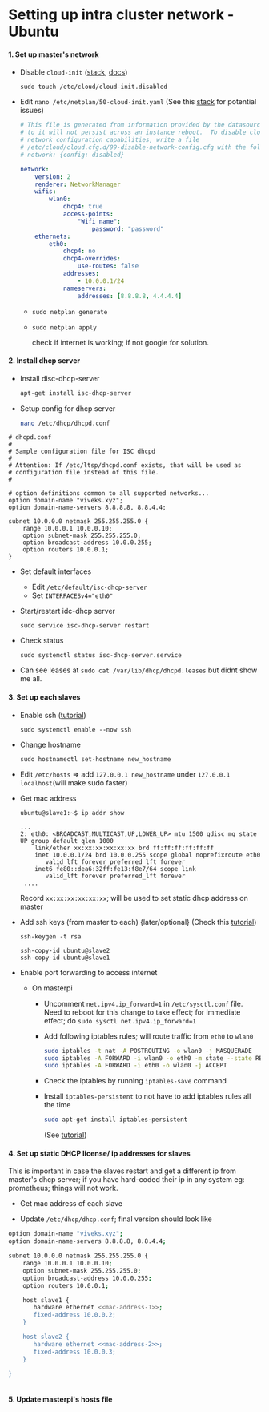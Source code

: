 # Setting up intra cluster network - Ubuntu

#### 1. Set up master's network

- Disable `cloud-init`  ([stack](https://askubuntu.com/questions/539277/how-to-get-rid-of-cloud-init), [docs](https://cloudinit.readthedocs.io/en/latest/topics/boot.html))

  ```
  sudo touch /etc/cloud/cloud-init.disabled
  ```

- Edit `nano /etc/netplan/50-cloud-init.yaml` (See this [stack](https://askubuntu.com/questions/1029531/how-to-setup-a-static-ip-on-ubuntu-server-18-04) for potential issues)

  ```yaml
  # This file is generated from information provided by the datasource.  Changes
  # to it will not persist across an instance reboot.  To disable cloud-init's
  # network configuration capabilities, write a file
  # /etc/cloud/cloud.cfg.d/99-disable-network-config.cfg with the following:
  # network: {config: disabled}
  
  network:
      version: 2
      renderer: NetworkManager
      wifis:
          wlan0:
              dhcp4: true
              access-points:
                  "Wifi name":
                      password: "password"
      ethernets:
          eth0:
              dhcp4: no
              dhcp4-overrides:
                  use-routes: false
              addresses:
                  - 10.0.0.1/24
              nameservers:
                  addresses: [8.8.8.8, 4.4.4.4]
  ```

  - `sudo netplan generate`

  - `sudo netplan apply`

  	check if internet is working; if not google for solution.
  	
  	
#### 2. Install dhcp server

- Install disc-dhcp-server
	```bash
	apt-get install isc-dhcp-server
	```

- Setup config for dhcp server

	```bash
	nano /etc/dhcp/dhcpd.conf
	```
```
# dhcpd.conf
#
# Sample configuration file for ISC dhcpd
#
# Attention: If /etc/ltsp/dhcpd.conf exists, that will be used as
# configuration file instead of this file.
#

# option definitions common to all supported networks...
option domain-name "viveks.xyz";
option domain-name-servers 8.8.8.8, 8.8.4.4;

subnet 10.0.0.0 netmask 255.255.255.0 {
    range 10.0.0.1 10.0.0.10;
    option subnet-mask 255.255.255.0;
    option broadcast-address 10.0.0.255;
    option routers 10.0.0.1;
}
```

- Set default interfaces

	- Edit `/etc/default/isc-dhcp-server`
	- Set `INTERFACESv4="eth0"`

- Start/restart idc-dhcp server

	```
	sudo service isc-dhcp-server restart
	```

- Check status

	```
	sudo systemctl status isc-dhcp-server.service
	```


- Can see leases at `sudo cat /var/lib/dhcp/dhcpd.leases` but didnt show me all.



#### 3. Set up each slaves

- Enable ssh ([tutorial](https://linuxconfig.org/enable-ssh-on-ubuntu-20-04-focal-fossa-linux))

	```
	sudo systemctl enable --now ssh
	```

- Change hostname

	```
	sudo hostnamectl set-hostname new_hostname
	```

- Edit `/etc/hosts` => add `127.0.0.1 new_hostname` under `127.0.0.1 localhost`(will make sudo faster)

- Get mac address

	```
	ubuntu@slave1:~$ ip addr show
	
	...
	2: eth0: <BROADCAST,MULTICAST,UP,LOWER_UP> mtu 1500 qdisc mq state UP group default qlen 1000
	    link/ether xx:xx:xx:xx:xx:xx brd ff:ff:ff:ff:ff:ff
	    inet 10.0.0.1/24 brd 10.0.0.255 scope global noprefixroute eth0
	       valid_lft forever preferred_lft forever
	    inet6 fe80::dea6:32ff:fe13:f8e7/64 scope link
	       valid_lft forever preferred_lft forever
	 ....
	```

	Record `xx:xx:xx:xx:xx:xx`; will be used to set static dhcp address on master


- Add ssh keys (from master to each) {later/optional} (Check this [tutorial](https://www.digitalocean.com/community/tutorials/how-to-set-up-ssh-keys--2))

	```
	ssh-keygen -t rsa
	
	ssh-copy-id ubuntu@slave2
	ssh-copy-id ubuntu@slave1
	```

- Enable port forwarding to access internet

	
	- On masterpi
	
		 - Uncomment `net.ipv4.ip_forward=1` in `/etc/sysctl.conf` file. Need to reboot for this change to take effect; for immediate effect; do `sudo sysctl net.ipv4.ip_forward=1`
		
		 - Add following iptables rules; will route traffic from `eth0` to `wlan0`
		
			```bash
			sudo iptables -t nat -A POSTROUTING -o wlan0 -j MASQUERADE
			sudo iptables -A FORWARD -i wlan0 -o eth0 -m state --state RELATED,ESTABLISHED -j ACCEPT
			sudo iptables -A FORWARD -i eth0 -o wlan0 -j ACCEPT
			
			```
		
		-  Check the iptables by running `iptables-save` command
		
		-  Install `iptables-persistent` to not have to add iptables rules all the time
		
			```bash
			sudo apt-get install iptables-persistent
			```
		
			(See [tutorial](https://upcloud.com/community/tutorials/configure-iptables-ubuntu/))

#### 4. Set up static DHCP license/ ip addresses for slaves

This is important in case the slaves restart and get a different ip from master's dhcp server; if you have hard-coded their ip in any system eg: prometheus; things will not work.

- Get mac address of each slave

- Update `/etc/dhcp/dhcp.conf`; final version should look like

```bash
option domain-name "viveks.xyz";
option domain-name-servers 8.8.8.8, 8.8.4.4;

subnet 10.0.0.0 netmask 255.255.255.0 {
    range 10.0.0.1 10.0.0.10;
    option subnet-mask 255.255.255.0;
    option broadcast-address 10.0.0.255;
    option routers 10.0.0.1;

    host slave1 {
       hardware ethernet <<mac-address-1>>;
       fixed-address 10.0.0.2;
    }

    host slave2 {
       hardware ethernet <<mac-address-2>>;
       fixed-address 10.0.0.3;
    }

}
	
```

#### 5. Update masterpi's hosts file



